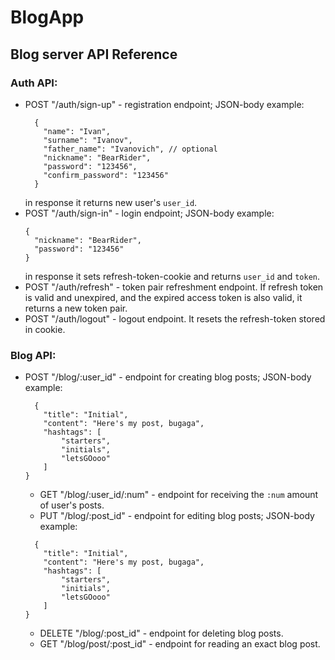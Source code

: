 # BlogApp

## Blog server API Reference

### Auth API:

- POST "/auth/sign-up" - registration endpoint; JSON-body example:
  ```
    {
      "name": "Ivan",
      "surname": "Ivanov",
      "father_name": "Ivanovich", // optional
      "nickname": "BearRider",
      "password": "123456",
      "confirm_password": "123456"
    }
  ```
  in response it returns new user's `user_id`.
- POST "/auth/sign-in" - login endpoint; JSON-body example:
  ```
  {
    "nickname": "BearRider",
    "password": "123456"
  }
  ```
  in response it sets refresh-token-cookie and returns `user_id` and `token`.
- POST "/auth/refresh" - token pair refreshment endpoint. If refresh token is valid
and unexpired, and the expired access token is also valid, it returns a new token pair.
- POST "/auth/logout" - logout endpoint. It resets the refresh-token stored in cookie.

### Blog API:

- POST "/blog/:user_id" - endpoint for creating blog posts;  JSON-body example:
  ```
    {
      "title": "Initial",
      "content": "Here's my post, bugaga",
      "hashtags": [
          "starters",
          "initials",
          "letsGOooo"
      ]
  }
  ```
  - GET "/blog/:user_id/:num" - endpoint for receiving the `:num` amount of user's
  posts.
  - PUT "/blog/:post_id" - endpoint for editing blog posts;  JSON-body example:
  ```
    {
      "title": "Initial",
      "content": "Here's my post, bugaga",
      "hashtags": [
          "starters",
          "initials",
          "letsGOooo"
      ]
  }
  ```
  - DELETE "/blog/:post_id" - endpoint for deleting blog posts.
  - GET "/blog/post/:post_id" - endpoint for reading an exact blog post.